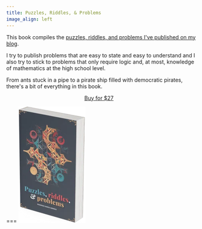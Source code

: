 ```yaml
---
title: Puzzles, Riddles, & Problems
image_align: left
---
```


This book compiles the [puzzles, riddles, and problems I've published on my blog](/blog/problems).

I try to publish problems that are easy to state and easy to understand and I also try to stick to problems that only require logic and, at most, knowledge of mathematics at the high school level.

From ants stuck in a pipe to a pirate ship filled with democratic pirates, there's a bit of everything in this book.

<div style="display:flex; justify-content:center;">
<a href="https://gumroad.com/l/wtwqo?wanted=true" target="_blank" class="btn" style="margin-right: 1em;">Buy for $27</a>
</div>

===
![](_book.webp)
